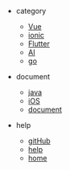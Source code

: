 - category
  - [Vue](Vue/)
  - [ionic](ionic/)
  - [Flutter](Flutter/)
  - [AI](AI/)
  - [go](go/)

- document
  - [java](java/)
  - [iOS](iOS/)
  - [document](document/)

- help
  - [gitHub](https://github.com/taoGod/extraordinarywen)
  - [help](help/)
  - [home]()

  <!-- - [:us:, :uk:](/) -->
  <!-- - [:cn:](/zh-cn/) -->
  <!-- - [docsify 官网](https://docsify.js.org) -->